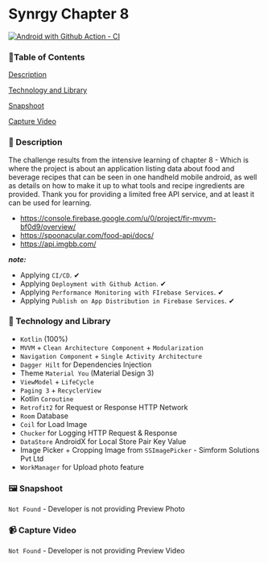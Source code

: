 # Synrgy Chapter 8

[![Android with Github Action - CI](https://github.com/anantyan/SynrgyChapter8/actions/workflows/ci.yaml/badge.svg?branch=main)](https://github.com/anantyan/SynrgyChapter8/actions/workflows/ci.yaml)

### 🚩Table of Contents

[Description](https://github.com/anantyan/SynrgyChapter8#-description)

[Technology and Library](https://github.com/anantyan/SynrgyChapter8#-technology-and-library)

[Snapshoot](https://github.com/anantyan/SynrgyChapter8#%EF%B8%8F-snapshoot)

[Capture Video](https://github.com/anantyan/SynrgyChapter8#-capture-video)

### 📌 Description

The challenge results from the intensive learning of chapter 8 - Which is where the project is about an application listing data about food and beverage recipes that can be seen in one handheld mobile android, as well as details on how to make it up to what tools and recipe ingredients are provided. Thank you for providing a limited free API service, and at least it can be used for learning.

- https://console.firebase.google.com/u/0/project/fir-mvvm-bf0d9/overview/
- https://spoonacular.com/food-api/docs/
- https://api.imgbb.com/

***note:*** 

- Applying `CI/CD`. ✔
- Applying `Deployment with Github Action`. ✔
- Applying `Performance Monitoring with FIrebase Services`. ✔
- Applying `Publish on App Distribution in Firebase Services`. ✔

### 👣 Technology and Library

- `Kotlin` (100%)
- `MVVM` + `Clean Architecture Component` + `Modularization`
- `Navigation Component` + `Single Activity Architecture`
- `Dagger Hilt` for Dependencies Injection
- Theme `Material You` (Material Design 3)
- `ViewModel` + `LifeCycle`
- `Paging 3` + `RecyclerView`
- Kotlin `Coroutine`
- `Retrofit2` for Request or Response HTTP Network
- `Room` Database
- `Coil` for Load Image
- `Chucker` for Logging HTTP Request & Response
- `DataStore` AndroidX for Local Store Pair Key Value
- Image Picker + Cropping Image from `SSImagePicker` - Simform Solutions Pvt Ltd
- `WorkManager` for Upload photo feature

### 🖼️ Snapshoot

`Not Found` - Developer is not providing Preview Photo

### 📹 Capture Video

`Not Found` - Developer is not providing Preview Video
